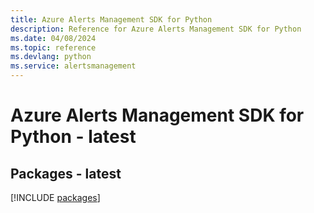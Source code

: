 ```yaml
---
title: Azure Alerts Management SDK for Python
description: Reference for Azure Alerts Management SDK for Python
ms.date: 04/08/2024
ms.topic: reference
ms.devlang: python
ms.service: alertsmanagement
---
```

# Azure Alerts Management SDK for Python - latest
## Packages - latest
[!INCLUDE [packages](alerts-management-index.md)]
